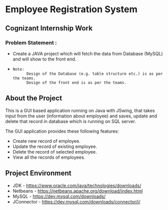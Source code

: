# Employee Registration System

## Cognizant Internship Work

### Problem Statement :
- Create a JAVA project which will fetch the data from Database (MySQL) and will show to the front end.
- 
      Note:
            Design of the Database (e.g. table structure etc.) is as per the teams.
            Design of the front end is as per the teams.

## About the Project
This is a GUI based application running on Java with JSwing, that takes input from the user (information about employee) and saves, update and delete that record in database which is running on SQL server.


The GUI application provides these following features:
- Create new record of employee.
- Update the record of existing employee.
- Delete the record of selected employee.
- View all the records of employees.

## Project Environment
- JDK - https://www.oracle.com/java/technologies/downloads/
- Netbeans - https://netbeans.apache.org/download/index.html
- MySQL - https://dev.mysql.com/downloads/
- JConnector - https://dev.mysql.com/downloads/connector/j/
